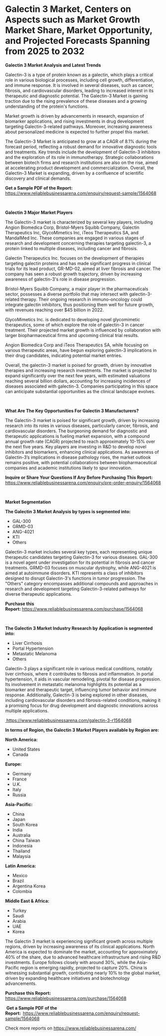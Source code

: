 <p><h1>Galectin 3 Market, Centers on Aspects such as Market Growth Market Share, Market Opportunity, and Projected Forecasts Spanning from 2025 to 2032</h1></p><p><strong>Galectin 3 Market Analysis and Latest Trends</strong></p>
<p><p>Galectin-3 is a type of protein known as a galectin, which plays a critical role in various biological processes, including cell growth, differentiation, and immune response. It is involved in several diseases, such as cancer, fibrosis, and cardiovascular disorders, leading to increased interest in its therapeutic and diagnostic potential. The Galectin-3 Market is gaining traction due to the rising prevalence of these diseases and a growing understanding of the protein's functions.</p><p>Market growth is driven by advancements in research, expansion of biomarker applications, and rising investments in drug development targeting Galectin-3-related pathways. Moreover, increasing awareness about personalized medicine is expected to further propel this market.</p><p>The Galectin-3 Market is anticipated to grow at a CAGR of 8.1% during the forecast period, reflecting a robust demand for innovative diagnostic tools and treatments. Key trends include the development of Galectin-3 inhibitors and the exploration of its role in immunotherapy. Strategic collaborations between biotech firms and research institutions are also on the rise, aimed at accelerating product development and commercialization. Overall, the Galectin-3 Market is expanding, driven by a confluence of scientific discovery and clinical demands.</p></p>
<p><strong>Get a Sample PDF of the Report:&nbsp;</strong> <a href="https://www.reliablebusinessarena.com/enquiry/request-sample/1564068?utm_campaign=1990&utm_medium=2&utm_source=Github&utm_content=ia&utm_term=08032025&utm_id=galectin-3">https://www.reliablebusinessarena.com/enquiry/request-sample/1564068</a></p>
<p>&nbsp;</p>
<p><strong>Galectin 3 Major Market Players</strong></p>
<p><p>The Galectin-3 market is characterized by several key players, including Angion Biomedica Corp, Bristol-Myers Squibb Company, Galectin Therapeutics Inc, GlycoMimetics Inc, iTeos Therapeutics SA, and MandalMed Inc. These companies are engaged in various stages of research and development concerning therapies targeting galectin-3, a protein linked to multiple diseases, including cancer and fibrosis.</p><p>Galectin Therapeutics Inc. focuses on the development of therapies targeting galectin proteins and has made significant progress in clinical trials for its lead product, GR-MD-02, aimed at liver fibrosis and cancer. The company has seen a robust growth trajectory, driven by increasing awareness of galectin-3's role in disease progression.</p><p>Bristol-Myers Squibb Company, a major player in the pharmaceuticals sector, possesses a diverse portfolio that may intersect with galectin-3-related therapy. Their ongoing research in immuno-oncology could integrate galectin inhibitors, thus positioning them well for future growth, with revenues reaching over $45 billion in 2022.</p><p>GlycoMimetics Inc. is dedicated to developing novel glycomimetic therapeutics, some of which explore the role of galectin-3 in cancer treatment. Their projected market growth is influenced by collaboration with larger biopharmaceutical firms and upcoming clinical trial results.</p><p>Angion Biomedica Corp and iTeos Therapeutics SA, while focusing on various therapeutic areas, have begun exploring galectin-3 implications in their drug candidates, indicating potential market entries.</p><p>Overall, the galectin-3 market is poised for growth, driven by innovative therapies and increasing research investments. The market is projected to expand significantly over the next few years, with estimated valuations reaching several billion dollars, accounting for increasing incidences of diseases associated with galectin-3. Companies participating in this space can anticipate substantial opportunities as the clinical landscape evolves.</p></p>
<p>&nbsp;</p>
<p><strong>What Are The Key Opportunities For Galectin 3 Manufacturers?</strong></p>
<p><p>The Galectin-3 market is poised for significant growth, driven by increasing research into its roles in various diseases, particularly cancer, fibrosis, and cardiovascular disorders. The burgeoning demand for diagnostic and therapeutic applications is fueling market expansion, with a compound annual growth rate (CAGR) projected to reach approximately 10-15% over the next five years. Key players are investing in R&D to develop novel inhibitors and biomarkers, enhancing clinical applications. As awareness of Galectin-3’s implications in disease pathology rises, the market outlook remains positive, with potential collaborations between biopharmaceutical companies and academic institutions likely to spur innovation.</p></p>
<p><strong>Inquire or Share Your Questions If Any Before Purchasing This Report:</strong> <a href="https://www.reliablebusinessarena.com/enquiry/pre-order-enquiry/1564068?utm_campaign=1990&utm_medium=2&utm_source=Github&utm_content=ia&utm_term=08032025&utm_id=galectin-3">https://www.reliablebusinessarena.com/enquiry/pre-order-enquiry/1564068</a></p>
<p>&nbsp;</p>
<p><strong>Market Segmentation</strong></p>
<p><strong>The Galectin 3 Market Analysis by types is segmented into:</strong></p>
<p><ul><li>GAL-300</li><li>GRMD-03</li><li>ANG-4021</li><li>KTI</li><li>Others</li></ul></p>
<p><p>Galectin-3 market includes several key types, each representing unique therapeutic candidates targeting Galectin-3 for various diseases. GAL-300 is a novel agent under investigation for its potential in fibrosis and cancer treatments. GRMD-03 focuses on muscular dystrophy, while ANG-4021 is aimed at autoimmune disorders. KTI represents a class of inhibitors designed to disrupt Galectin-3's functions in tumor progression. The "Others" category encompasses additional compounds and approaches in research and development targeting Galectin-3-related pathways for diverse therapeutic applications.</p></p>
<p><strong>Purchase this Report:&nbsp;</strong><a href="https://www.reliablebusinessarena.com/purchase/1564068?utm_campaign=1990&utm_medium=2&utm_source=Github&utm_content=ia&utm_term=08032025&utm_id=galectin-3">https://www.reliablebusinessarena.com/purchase/1564068</a></p>
<p>&nbsp;</p>
<p><strong>The Galectin 3 Market Industry Research by Application is segmented into:</strong></p>
<p><ul><li>Liver Cirrhosis</li><li>Portal Hypertension</li><li>Metastatic Melanoma</li><li>Others</li></ul></p>
<p><p>Galectin-3 plays a significant role in various medical conditions, notably liver cirrhosis, where it contributes to fibrosis and inflammation. In portal hypertension, it aids in vascular remodeling, pivotal for disease progression. Its involvement in metastatic melanoma highlights its potential as a biomarker and therapeutic target, influencing tumor behavior and immune response. Additionally, Galectin-3 is being explored in other diseases, including cardiovascular disorders and fibrosis-related conditions, making it a promising focus for drug development and diagnostic innovations across multiple applications.</p></p>
<p><a href="https://www.reliablebusinessarena.com/galectin-3-r1564068?utm_campaign=1990&utm_medium=2&utm_source=Github&utm_content=ia&utm_term=08032025&utm_id=galectin-3">&nbsp;https://www.reliablebusinessarena.com/galectin-3-r1564068</a></p>
<p><strong>In terms of Region, the Galectin 3 Market Players available by Region are:</strong></p>
<p>
    <p> <strong> North America: </strong>
        <ul>
            <li>United States</li>
            <li>Canada</li>
        </ul>
        </p> 
    <p> <strong> Europe: </strong>
        <ul>
            <li>Germany</li>
            <li>France</li>
            <li>U.K.</li>
            <li>Italy</li>
            <li>Russia</li>
        </ul>
        </p> 
    <p> <strong> Asia-Pacific: </strong>
        <ul>
            <li>China</li>
            <li>Japan</li>
            <li>South Korea</li>
            <li>India</li>
            <li>Australia</li>
            <li>China Taiwan</li>
            <li>Indonesia</li>
            <li>Thailand</li>
            <li>Malaysia</li>
        </ul>
        </p> 
    <p> <strong> Latin America: </strong>
        <ul>
            <li>Mexico</li>
            <li>Brazil</li>
            <li>Argentina Korea</li>
            <li>Colombia</li>
        </ul>
        </p> 
    <p> <strong> Middle East & Africa: </strong>
        <ul>
            <li>Turkey</li>
            <li>Saudi</li>
            <li>Arabia</li>
            <li>UAE</li>
            <li>Korea</li>
        </ul>
    </p>
    </p>
<p><p>The Galectin 3 market is experiencing significant growth across multiple regions, driven by increasing awareness of its clinical applications. North America is expected to dominate the market, accounting for approximately 40% of the share, due to advanced healthcare infrastructure and rising R&D investments. Europe follows closely with around 30%, while the Asia-Pacific region is emerging rapidly, projected to capture 20%. China is witnessing substantial growth, contributing nearly 10% to the global market, driven by expanding healthcare initiatives and biotechnology advancements.</p></p>
<p><strong>Purchase this Report: </strong><a href="https://www.reliablebusinessarena.com/purchase/1564068?utm_campaign=1990&utm_medium=2&utm_source=Github&utm_content=ia&utm_term=08032025&utm_id=galectin-3">https://www.reliablebusinessarena.com/purchase/1564068</a></p>
<p>&nbsp;<strong>Get a Sample PDF of the Report:&nbsp;&nbsp;</strong><a href="https://www.reliablebusinessarena.com/enquiry/request-sample/1564068?utm_campaign=1990&utm_medium=2&utm_source=Github&utm_content=ia&utm_term=08032025&utm_id=galectin-3">https://www.reliablebusinessarena.com/enquiry/request-sample/1564068</a></p>
<p><strong></strong></p>
<p>Check more reports on <a href="https://www.reliablebusinessarena.com/?utm_campaign=1990&utm_medium=2&utm_source=Github&utm_content=ia&utm_term=08032025&utm_id=galectin-3">https://www.reliablebusinessarena.com/</a></p>